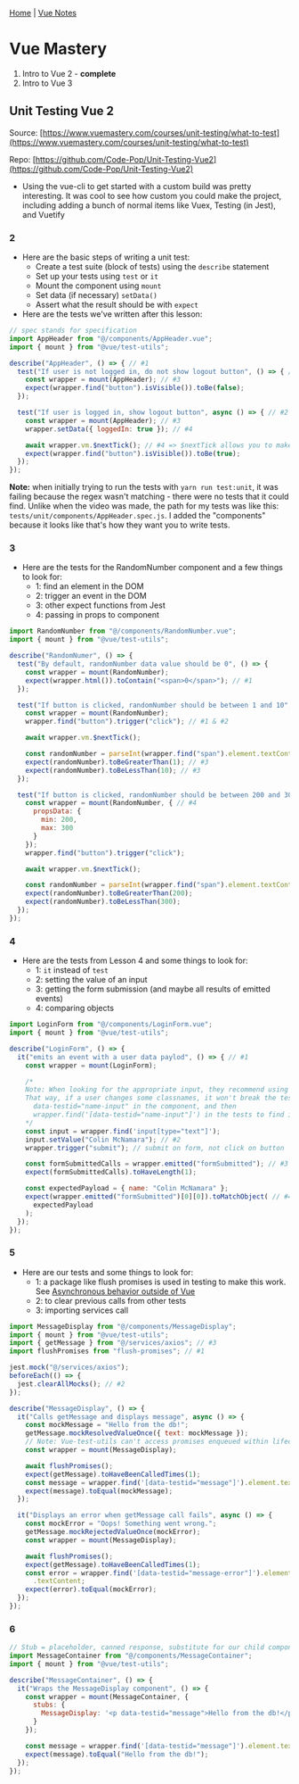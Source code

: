 [Home]() | [Vue Notes]()

# Vue Mastery

1. Intro to Vue 2 - **complete**
2. Intro to Vue 3


## Unit Testing Vue 2

Source: [https://www.vuemastery.com/courses/unit-testing/what-to-test](https://www.vuemastery.com/courses/unit-testing/what-to-test)

Repo: [https://github.com/Code-Pop/Unit-Testing-Vue2](https://github.com/Code-Pop/Unit-Testing-Vue2)

- Using the vue-cli to get started with a custom build was pretty interesting. It was cool to see how custom you could make
the project, including adding a bunch of normal items like Vuex, Testing (in Jest), and Vuetify

### 2

- Here are the basic steps of writing a unit test:
  - Create a test suite (block of tests) using the `describe` statement
  - Set up your tests using `test` or `it`
  - Mount the component using `mount`
  - Set data (if necessary) `setData()`
  - Assert what the result should be with `expect`
- Here are the tests we've written after this lesson:

```js
// spec stands for specification
import AppHeader from "@/components/AppHeader.vue";
import { mount } from "@vue/test-utils";

describe("AppHeader", () => { // #1
  test("If user is not logged in, do not show logout button", () => { // #2
    const wrapper = mount(AppHeader); // #3
    expect(wrapper.find("button").isVisible()).toBe(false);
  });

  test("If user is logged in, show logout button", async () => { // #2
    const wrapper = mount(AppHeader); // #3
    wrapper.setData({ loggedIn: true }); // #4

    await wrapper.vm.$nextTick(); // #4 => $nextTick allows you to make the expect function wait until data has been updated
    expect(wrapper.find("button").isVisible()).toBe(true);
  });
});
```
**Note:** when initially trying to run the tests with `yarn run test:unit`, it was failing because the regex 
wasn't matching - there were no tests that it could find. Unlike when the video was made, the path for my tests
was like this: `tests/unit/components/AppHeader.spec.js`. I added the "components" because it looks like that's
how they want you to write tests.

### 3

- Here are the tests for the RandomNumber component and a few things to look for:
  - 1: find an element in the DOM
  - 2: trigger an event in the DOM
  - 3: other expect functions from Jest
  - 4: passing in props to component

```js
import RandomNumber from "@/components/RandomNumber.vue";
import { mount } from "@vue/test-utils";

describe("RandomNumer", () => {
  test("By default, randomNumber data value should be 0", () => {
    const wrapper = mount(RandomNumber);
    expect(wrapper.html()).toContain("<span>0</span>"); // #1
  });

  test("If button is clicked, randomNumber should be between 1 and 10", async () => {
    const wrapper = mount(RandomNumber);
    wrapper.find("button").trigger("click"); // #1 & #2

    await wrapper.vm.$nextTick();

    const randomNumber = parseInt(wrapper.find("span").element.textContent);
    expect(randomNumber).toBeGreaterThan(1); // #3
    expect(randomNumber).toBeLessThan(10); // #3
  });

  test("If button is clicked, randomNumber should be between 200 and 300", async () => {
    const wrapper = mount(RandomNumber, { // #4
      propsData: {
        min: 200,
        max: 300
      }
    });
    wrapper.find("button").trigger("click");

    await wrapper.vm.$nextTick();

    const randomNumber = parseInt(wrapper.find("span").element.textContent);
    expect(randomNumber).toBeGreaterThan(200);
    expect(randomNumber).toBeLessThan(300);
  });
});
```

### 4

- Here are the tests from Lesson 4 and some things to look for:
  - 1: `it` instead of `test`
  - 2: setting the value of an input
  - 3: getting the form submission (and maybe all results of emitted events)
  - 4: comparing objects

```js
import LoginForm from "@/components/LoginForm.vue";
import { mount } from "@vue/test-utils";

describe("LoginForm", () => {
  it("emits an event with a user data paylod", () => { // #1
    const wrapper = mount(LoginForm);

    /*
    Note: When looking for the appropriate input, they recommend using the property data-testid in the input.
    That way, if a user changes some classnames, it won't break the tests. So it would be:
      data-testid="name-input" in the component, and then 
      wrapper.find('[data-testid="name-input"]') in the tests to find it
    */
    const input = wrapper.find('input[type="text"]');
    input.setValue("Colin McNamara"); // #2
    wrapper.trigger("submit"); // submit on form, not click on button

    const formSubmittedCalls = wrapper.emitted("formSubmitted"); // #3
    expect(formSubmittedCalls).toHaveLength(1);

    const expectedPayload = { name: "Colin McNamara" };
    expect(wrapper.emitted("formSubmitted")[0][0]).toMatchObject( // #4
      expectedPayload
    );
  });
});
```

### 5

- Here are our tests and some things to look for:
  - 1: a package like flush promises is used in testing to make this work. See 
  [Asynchronous behavior outside of Vue](https://vue-test-utils.vuejs.org/guides/testing-async-components.html#asynchronous-behavior-outside-of-vue)
  - 2: to clear previous calls from other tests
  - 3: importing services call

```js
import MessageDisplay from "@/components/MessageDisplay";
import { mount } from "@vue/test-utils";
import { getMessage } from "@/services/axios"; // #3
import flushPromises from "flush-promises"; // #1

jest.mock("@/services/axios"); 
beforeEach(() => {
  jest.clearAllMocks(); // #2
});

describe("MessageDisplay", () => {
  it("Calls getMessage and displays message", async () => {
    const mockMessage = "Hello from the db!";
    getMessage.mockResolvedValueOnce({ text: mockMessage });
    // Note: Vue-test-utils can't access promises enqueued within lifecycle hooks (e.g. created)
    const wrapper = mount(MessageDisplay);

    await flushPromises();
    expect(getMessage).toHaveBeenCalledTimes(1);
    const message = wrapper.find('[data-testid="message"]').element.textContent;
    expect(message).toEqual(mockMessage);
  });

  it("Displays an error when getMessage call fails", async () => {
    const mockError = "Oops! Something went wrong.";
    getMessage.mockRejectedValueOnce(mockError);
    const wrapper = mount(MessageDisplay);

    await flushPromises();
    expect(getMessage).toHaveBeenCalledTimes(1);
    const error = wrapper.find('[data-testid="message-error"]').element
      .textContent;
    expect(error).toEqual(mockError);
  });
});
```

### 6

```js
// Stub = placeholder, canned response, substitute for our child component
import MessageContainer from "@/components/MessageContainer";
import { mount } from "@vue/test-utils";

describe("MessageContainer", () => {
  it("Wraps the MessageDisplay component", () => {
    const wrapper = mount(MessageContainer, {
      stubs: {
        MessageDisplay: '<p data-testid="message">Hello from the db!</p>'
      }
    });

    const message = wrapper.find('[data-testid="message"]').element.textContent;
    expect(message).toEqual("Hello from the db!");
  });
});
```